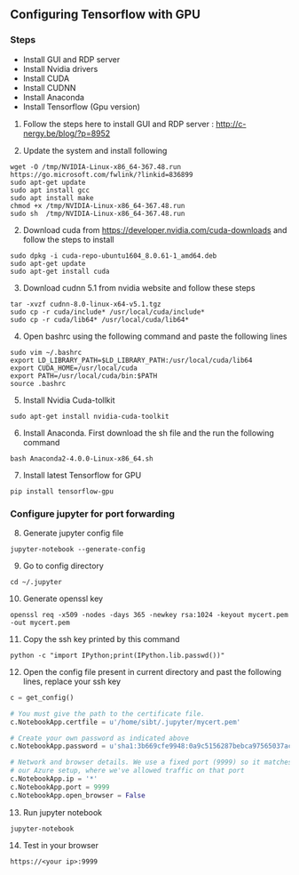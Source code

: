 ## Configuring Tensorflow with GPU
### Steps
- Install GUI and RDP server
- Install Nvidia drivers
- Install CUDA
- Install CUDNN
- Install Anaconda
- Install Tensorflow (Gpu version)

1. Follow the steps here to install GUI and RDP server : http://c-nergy.be/blog/?p=8952

2. Update the system and install following 
```
wget -O /tmp/NVIDIA-Linux-x86_64-367.48.run https://go.microsoft.com/fwlink/?linkid=836899
sudo apt-get update
sudo apt install gcc
sudo apt install make
chmod +x /tmp/NVIDIA-Linux-x86_64-367.48.run
sudo sh  /tmp/NVIDIA-Linux-x86_64-367.48.run
```

2. Download cuda from https://developer.nvidia.com/cuda-downloads and follow the steps to install 
```
sudo dpkg -i cuda-repo-ubuntu1604_8.0.61-1_amd64.deb
sudo apt-get update
sudo apt-get install cuda
```

3. Download cudnn 5.1 from nvidia website and follow these steps
```
tar -xvzf cudnn-8.0-linux-x64-v5.1.tgz
sudo cp -r cuda/include* /usr/local/cuda/include*
sudo cp -r cuda/lib64* /usr/local/cuda/lib64*
```

4. Open bashrc using the following command and paste the following  lines
```
sudo vim ~/.bashrc
export LD_LIBRARY_PATH=$LD_LIBRARY_PATH:/usr/local/cuda/lib64
export CUDA_HOME=/usr/local/cuda
export PATH=/usr/local/cuda/bin:$PATH
source .bashrc
```
5. Install Nvidia Cuda-tollkit
```
sudo apt-get install nvidia-cuda-toolkit
```
6. Install Anaconda. First download the sh file and the run the following command
```
bash Anaconda2-4.0.0-Linux-x86_64.sh
```
7. Install latest Tensorflow for GPU
```
pip install tensorflow-gpu
```

### Configure jupyter for port forwarding
8.	Generate jupyter config file
```
jupyter-notebook --generate-config
```
9. Go to config directory
```
cd ~/.jupyter
```
10. Generate openssl key
```
openssl req -x509 -nodes -days 365 -newkey rsa:1024 -keyout mycert.pem -out mycert.pem
```

11. Copy the ssh key printed by this command	
```
python -c "import IPython;print(IPython.lib.passwd())"
```

12. Open the config file present in current directory and past the following lines, replace your ssh key
``` python
c = get_config()

# You must give the path to the certificate file.
c.NotebookApp.certfile = u'/home/sibt/.jupyter/mycert.pem'

# Create your own password as indicated above
c.NotebookApp.password = u'sha1:3b669cfe9948:0a9c5156287bebca97565037ac075203163074ad'

# Network and browser details. We use a fixed port (9999) so it matches
# our Azure setup, where we've allowed traffic on that port
c.NotebookApp.ip = '*'
c.NotebookApp.port = 9999
c.NotebookApp.open_browser = False
```
13. Run jupyter notebook
```
jupyter-notebook
```
14. Test in your browser
```
https://<your ip>:9999
```
